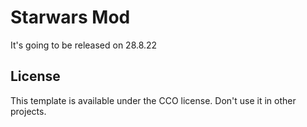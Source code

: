 # Starwars Mod
It's going to be released on 28.8.22 

## License

This template is available under the CCO license. Don't use it in other projects.
